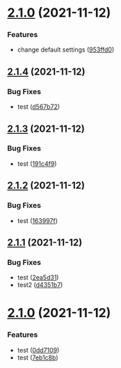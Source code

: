 # [2.1.0](https://github.com/garredow/foxcasts-lite/compare/v2.0.0...v2.1.0) (2021-11-12)


### Features

* change default settings ([953ffd0](https://github.com/garredow/foxcasts-lite/commit/953ffd07671bbb0a008bd7ff93fefc2ff3e688e6))

## [2.1.4](https://github.com/garredow/foxcasts-lite/compare/v2.1.3...v2.1.4) (2021-11-12)


### Bug Fixes

* test ([d567b72](https://github.com/garredow/foxcasts-lite/commit/d567b72170b45bac276e868a12a51f2b92546008))

## [2.1.3](https://github.com/garredow/foxcasts-lite/compare/v2.1.2...v2.1.3) (2021-11-12)


### Bug Fixes

* test ([191c4f9](https://github.com/garredow/foxcasts-lite/commit/191c4f9bb574cf65fecb2b94fbb4aa4ef84845a2))

## [2.1.2](https://github.com/garredow/foxcasts-lite/compare/v2.1.1...v2.1.2) (2021-11-12)


### Bug Fixes

* test ([163997f](https://github.com/garredow/foxcasts-lite/commit/163997f94ad54ad03c247f1b343511ab3e4caf7a))

## [2.1.1](https://github.com/garredow/foxcasts-lite/compare/v2.1.0...v2.1.1) (2021-11-12)


### Bug Fixes

* test ([2ea5d31](https://github.com/garredow/foxcasts-lite/commit/2ea5d31d7b4a464e3db7345672f6b9a4c0b87b70))
* test2 ([d4351b7](https://github.com/garredow/foxcasts-lite/commit/d4351b7da88df7881403f7681aded809a18f092e))

# [2.1.0](https://github.com/garredow/foxcasts-lite/compare/v2.0.0...v2.1.0) (2021-11-12)


### Features

* test ([0dd7109](https://github.com/garredow/foxcasts-lite/commit/0dd7109083be728324b571f1835e618eb3a6574e))
* test ([7eb1c8b](https://github.com/garredow/foxcasts-lite/commit/7eb1c8bfd137e8ca427d70e04c3b7f2b120c9f25))

